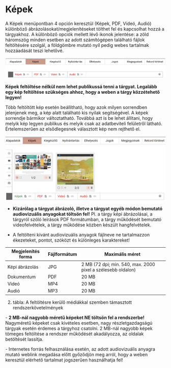 # Képek

A Képek menüpontban 4 opción keresztül (Képek, PDF, Videó, Audió) különböző ábrázolásokat/megjelenítéseket tölthet fel és kapcsolhat hozzá a tárgyakhoz. A különböző opciók mellett lévő ikonok jelentése: a zöld háromszög minden esetben az adott számítógépen található fájlok feltöltésére szolgál, a földgömbre mutató nyíl pedig webes tartalmak hozzáadását teszi lehetővé.

![Audiovizuális anyagok feltöltési lehetősége a MúzeumDigitárban.](assets/hun_images01.jpg)


**Képek feltöltése
nélkül nem lehet publikussá tenni a tárgyat. Legalább egy kép feltöltése
szükséges ahhoz, hogy a weben a tárgy közzétehető legyen!**

Több feltöltött kép esetén beállítható, hogy azok milyen sorrendben
jelenjenek meg, a kép alatt található kis nyilak segítségével. A képek
sorrendje bármikor változtatható. Továbbá azt is be lehet állítani, hogy
melyik kép legyen publikus és melyik csak az adatbeviteli felületről
látható. Értelemszerűen az elsődlegesnek választott kép nem rejthető
el.

![Feltöltött képek nézetének módosító ikonjai](assets/hun_images02.jpg)

- **Kizárólag a tárgyat ábrázoló, illetve a tárgyat egyéb módon bemutató audiovizuális anyagokat töltsön fel!** Pl. a tárgy képi ábrázolásai, a tárgyról szóló leírások PDF formátumban, a tárgy működését bemutató videofelvételek, a tárgy működése közben készült hangfelvételek.

- A feltölteni kívánt audiovizuális anyagok fájlneve ne tartalmazzon ékezeteket, pontot, szóközt és különleges karaktereket!

| Megjelenítés forma | Fájlformátum | Maximális méret                                              |
|--------------------|--------------|--------------------------------------------------------------|
| Képi ábrázolás     | JPG          | 2 MB (72 dpi; min. 540, max. 2000 pixel a szélesebb oldalon) |
| Dokumentum         | PDF          | 20 MB                                                        |
| Videó              | MP4          | 20 MB                                                        |
| Audió              | MP3          | 20 MB                                                        |

2. tábla: A feltöltésre kerülő médiákkal szemben támasztott rendszerkövetelmények

- **2 MB-nál nagyobb méretű képeket NE töltsön fel a rendszerbe!** Nagyméretű képeket csak kivételes esetben, nagy részletgazdagságú tárgyak esetén érdemes a tárgyhoz csatolni. 2 MB-nál nagyobb képek tömeges feltöltése a rendszer működését akadályozza, az oldalak betöltését lassítja.

- Internetes forrás felhasználása esetén, az adott audiovizuális anyagra mutató weblink megadása előtt győződjön meg arról, hogy a weben keresztül elérhető tartalmat jogszerűen használhatja fel!
